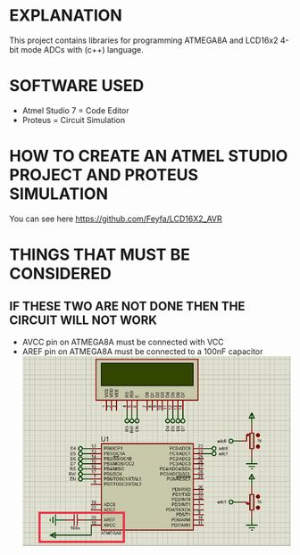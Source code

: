 # EXPLANATION
This project contains libraries for programming ATMEGA8A and LCD16x2 4-bit mode ADCs with (c++) language.
# SOFTWARE USED
- Atmel Studio 7 = Code Editor
- Proteus = Circuit Simulation
# HOW TO CREATE AN ATMEL STUDIO PROJECT AND PROTEUS SIMULATION
You can see here https://github.com/Feyfa/LCD16X2_AVR
# THINGS THAT MUST BE CONSIDERED
## IF THESE TWO ARE NOT DONE THEN THE CIRCUIT WILL NOT WORK
- AVCC pin on ATMEGA8A must be connected with VCC
- AREF pin on ATMEGA8A must be connected to a 100nF capacitor
![Img 1P](Screenshot/1P.png)